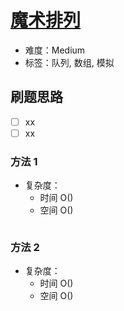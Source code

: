 # [魔术排列](https://leetcode-cn.com/problems/er94lq/)

- 难度：Medium
- 标签：队列, 数组, 模拟

## 刷题思路

- [ ] xx
- [ ] xx

### 方法 1

- 复杂度：
    - 时间 O()
    - 空间 O()

``` js

```

### 方法 2

- 复杂度：
    - 时间 O()
    - 空间 O()

``` js

```
